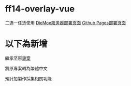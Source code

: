 # ff14-overlay-vue

二选一任选使用
[DieMoe服务器部署页面](https://souma.diemoe.net/#/)
[Github Pages部署页面](https://souma-sumire.github.io/ff14-overlay-vue/#/)

# 以下為新增

繼承至原[專案](https://github.com/Souma-Sumire/ff14-overlay-vue)

將原專案轉為繁體中文

預計加製作採集相關功能
